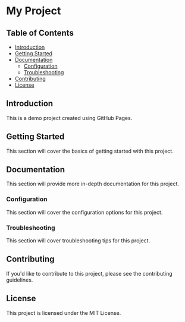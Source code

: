 # My Project

## Table of Contents

* [Introduction](#introduction)
* [Getting Started](#getting-started)
* [Documentation](#documentation)
	+ [Configuration](#configuration)
	+ [Troubleshooting](#troubleshooting)
* [Contributing](#contributing)
* [License](#license)

## Introduction

This is a demo project created using GitHub Pages.

## Getting Started

This section will cover the basics of getting started with this project.

## Documentation

This section will provide more in-depth documentation for this project.

### Configuration

This section will cover the configuration options for this project.

### Troubleshooting

This section will cover troubleshooting tips for this project.

## Contributing

If you'd like to contribute to this project, please see the contributing guidelines.

## License

This project is licensed under the MIT License.
